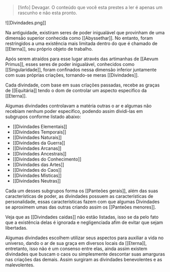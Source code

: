 >[!info] Devagar.
>O conteúdo que você esta prestes a ler é apenas um rascunho e não esta pronto.

![[Divindades.png]]

Na antiguidade, existiram seres de poder inigualável que provinham de uma dimensão superior conhecida como [[Abyssethar]]. No entanto, foram restringidos a uma existência mais limitada dentro do que é chamado de [[Eterna]], seu próprio objeto de trabalho.

Após serem atraídos para esse lugar através das artimanhas de [[Aevum Primus]], esses seres de poder inigualável, conhecidos como [[Singularidade]], foram confinados nessa dimensão inferior juntamente com suas próprias criações, tornando-se meras [[Divindades]].

Cada divindade, com base em suas criações passadas, recebe as graças de [[Equitária]] tendo o dom de controlar um aspecto especifico da [[Eterna]].

Algumas divindades controlavam a matéria outras o ar e algumas não recebiam nenhum poder especifico, podendo assim dividi-las em subgrupos conforme listado abaixo:
* [[Divindades Elementais]]
* [[Divindades Temporais]]
* [[Divindades Naturais]] 
* [[Divindades da Guerra]]
* [[Divindades Arcanas]]
* [[Divindades Ancestrais]]
* [[Divindades do Conhecimento]]
* [[Divindades das Artes]]
* [[Divindades do Caos]]
* [[Divindades Místicas]]
* [[Divindades Neutras]]

Cada um desses subgrupos forma os [[Panteões gerais]], além das suas características de poder, as divindades possuem as características de personalidade, essas características fazem com que algumas Divindades se aproximem umas das outras criando assim os [[Panteões menores]].

Veja que as [[Divindades caidas]] não estão listadas, isso se da pelo fato que a existência delas é ignorada e negligenciada afim de evitar que sejam libertadas.

Algumas divindades escolhem utilizar seus aspectos para auxiliar a vida no universo, dando o ar de sua graça em diversos locais da [[Eterna]], entretanto, isso não é um consenso entre elas, ainda assim existem divindades que buscam o caos ou simplesmente descontar suas amarguras nas criações das demais. Assim surgiram as divindades benevolentes e as malevolentes.